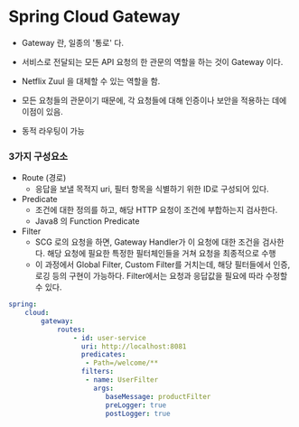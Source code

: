 # Spring Cloud Gateway

* Gateway 란, 일종의 '통로' 다.
* 서비스로 전달되는 모든 API 요청의 한 관문의 역할을 하는 것이 Gateway 이다.
* Netflix Zuul 을 대체할 수 있는 역할을 함.

* 모든 요청들의 관문이기 때문에, 각 요청들에 대해 인증이나 보안을 적용하는 데에 이점이 있음.
* 동적 라우팅이 가능



### 3가지 구성요소

* Route (경로)
  * 응답을 보낼 목적지 uri, 필터 항목을 식별하기 위한 ID로 구성되어 있다.
* Predicate
  * 조건에 대한 정의를 하고, 해당 HTTP 요청이 조건에 부합하는지 검사한다.
  * Java8 의 Function Predicate
* Filter
  * SCG 로의 요청을 하면, Gateway Handler가 이 요청에 대한 조건을 검사한다. 해당 요청에 필요한 특정한 필터체인들을 거쳐 요청을 최종적으로 수행
  * 이 과정에서 Global Filter, Custom Filter를 거치는데, 해당 필터들에서 인증, 로깅 등의 구현이 가능하다. Filter에서는 요청과 응답값을 필요에 따라 수정할 수 있다.

```yaml
spring:
	cloud:
		gateway:
			routes:
				- id: user-service  
				  uri: http://localhost:8081
				  predicates:
				   - Path=/welcome/**
				  filters:
				   - name: UserFilter
				     args:
				        baseMessage: productFilter
				        preLogger: true
				        postLogger: true
```

